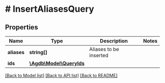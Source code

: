 # # InsertAliasesQuery

## Properties

Name | Type | Description | Notes
------------ | ------------- | ------------- | -------------
**aliases** | **string[]** | Aliases to be inserted |
**ids** | [**\Agdb\Model\QueryIds**](QueryIds.md) |  |

[[Back to Model list]](../../README.md#models) [[Back to API list]](../../README.md#endpoints) [[Back to README]](../../README.md)

